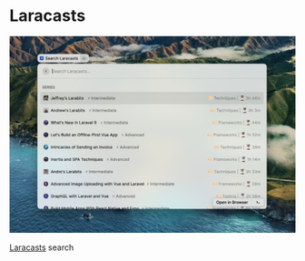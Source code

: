 # Laracasts

![Raycast Laracasts Search](media/raycast-laracasts.png)

[Laracasts](https://laracasts.com) search
